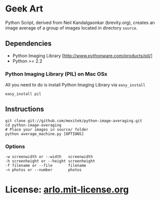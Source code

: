# Geek Art

Python Script, derived from Neil Kandalgaonkar (brevity.org), creates an image average of a group of images located in directory `source`.

## Dependencies

* Python Imaging Library [http://www.pythonware.com/products/pil/]
* Python >= 2.2

### Python Imaging Library (PIL) on Mac OSx

All you need to do is install Python Imaging Library via `easy_install`

```shell
easy_install pil
```


## Instructions

```shell
git clone git://github.com/mexitek/python-image-averaging.git
cd python-image-averaging
# Place your images in source/ folder
python average_machine.py [OPTIONS]
```

### Options

```
-w screenwidth or --width   screenwidth
-h screenheight or --height screenheight
-f filename or --file       filename
-n photos or --number       photos
```

# License: [arlo.mit-license.org](http://arlo.mit-license.org)
